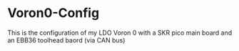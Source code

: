 # Voron0-Config
This is the configuration of my LDO Voron 0 with a SKR pico main board and an EBB36 toolhead baord (via CAN bus)

